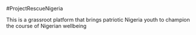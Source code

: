 #ProjectRescueNigeria


This is a grassroot platform that brings patriotic Nigeria youth to champion the course of Nigerian wellbeing
